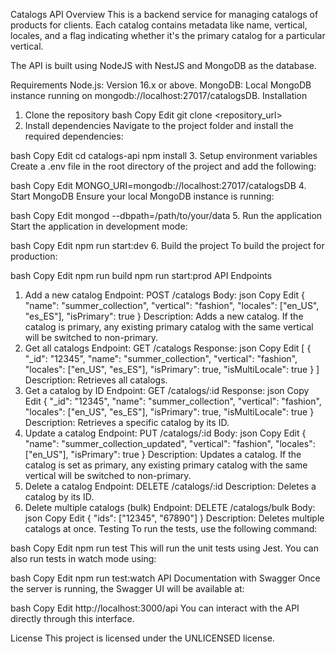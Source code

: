 Catalogs API
Overview
This is a backend service for managing catalogs of products for clients. Each catalog contains metadata like name, vertical, locales, and a flag indicating whether it's the primary catalog for a particular vertical.

The API is built using NodeJS with NestJS and MongoDB as the database.

Requirements
Node.js: Version 16.x or above.
MongoDB: Local MongoDB instance running on mongodb://localhost:27017/catalogsDB.
Installation
1. Clone the repository
bash
Copy
Edit
git clone <repository_url>
2. Install dependencies
Navigate to the project folder and install the required dependencies:

bash
Copy
Edit
cd catalogs-api
npm install
3. Setup environment variables
Create a .env file in the root directory of the project and add the following:

bash
Copy
Edit
MONGO_URI=mongodb://localhost:27017/catalogsDB
4. Start MongoDB
Ensure your local MongoDB instance is running:

bash
Copy
Edit
mongod --dbpath=/path/to/your/data
5. Run the application
Start the application in development mode:

bash
Copy
Edit
npm run start:dev
6. Build the project
To build the project for production:

bash
Copy
Edit
npm run build
npm run start:prod
API Endpoints
1. Add a new catalog
Endpoint: POST /catalogs
Body:
json
Copy
Edit
{
  "name": "summer_collection",
  "vertical": "fashion",
  "locales": ["en_US", "es_ES"],
  "isPrimary": true
}
Description: Adds a new catalog. If the catalog is primary, any existing primary catalog with the same vertical will be switched to non-primary.
2. Get all catalogs
Endpoint: GET /catalogs
Response:
json
Copy
Edit
[
  {
    "_id": "12345",
    "name": "summer_collection",
    "vertical": "fashion",
    "locales": ["en_US", "es_ES"],
    "isPrimary": true,
    "isMultiLocale": true
  }
]
Description: Retrieves all catalogs.
3. Get a catalog by ID
Endpoint: GET /catalogs/:id
Response:
json
Copy
Edit
{
  "_id": "12345",
  "name": "summer_collection",
  "vertical": "fashion",
  "locales": ["en_US", "es_ES"],
  "isPrimary": true,
  "isMultiLocale": true
}
Description: Retrieves a specific catalog by its ID.
4. Update a catalog
Endpoint: PUT /catalogs/:id
Body:
json
Copy
Edit
{
  "name": "summer_collection_updated",
  "vertical": "fashion",
  "locales": ["en_US"],
  "isPrimary": true
}
Description: Updates a catalog. If the catalog is set as primary, any existing primary catalog with the same vertical will be switched to non-primary.
5. Delete a catalog
Endpoint: DELETE /catalogs/:id
Description: Deletes a catalog by its ID.
6. Delete multiple catalogs (bulk)
Endpoint: DELETE /catalogs/bulk
Body:
json
Copy
Edit
{
  "ids": ["12345", "67890"]
}
Description: Deletes multiple catalogs at once.
Testing
To run the tests, use the following command:

bash
Copy
Edit
npm run test
This will run the unit tests using Jest. You can also run tests in watch mode using:

bash
Copy
Edit
npm run test:watch
API Documentation with Swagger
Once the server is running, the Swagger UI will be available at:

bash
Copy
Edit
http://localhost:3000/api
You can interact with the API directly through this interface.

License
This project is licensed under the UNLICENSED license.